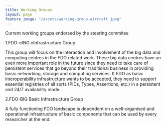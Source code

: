 ```yaml
---
title: Working Groups
layout: page
feature_image: "/assets/working-group-aircraft.jpeg"
---
```


Current working groups endorsed by the steering commitee

1.FDO-eING eInfrastructure Group

This group will focus on the interaction and involvement of the big data and computing centres in the FDO related work. These big data centres have an even more important role in the future since they need to take care of persistent services that go beyond their traditional business in providing basic networking, storage and computing services. If FDO as basic interoperability infrastructure wants to be accepted, they need to support essential registries of all sorts (PIDs, Types, Assertions, etc.) in a persistent and 24/7 availability mode.

2.FDO-BIG Basic Infrastructure Group

A fully functioning FDO landscape is dependent on a well-organised and operational infrastructure of basic components that can be used by every researcher at the end.
